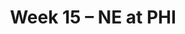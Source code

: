 ---
layout: game
title: Week 15 – NE at PHI
season: 1999
game_id: 1999_15_NE_PHI
away_team: NE
home_team: PHI
---